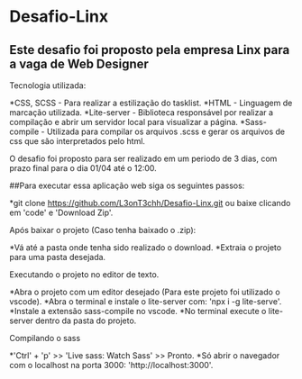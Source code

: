 # Desafio-Linx


## Este desafio foi proposto pela empresa Linx para a vaga de Web Designer

Tecnologia utilizada:

*CSS, SCSS - Para realizar a estilização do tasklist.
*HTML - Linguagem de marcação utilizada.
*Lite-server - Biblioteca responsável por realizar a compilação e abrir um servidor local para visualizar a página.
*Sass-compile - Utilizada para compilar os arquivos .scss e gerar os arquivos de css que são interpretados pelo html.

O desafio foi proposto para ser realizado em um periodo de 3 dias, com prazo final para o dia 01/04 até o 12:00.

##Para executar essa aplicação web siga os seguintes passos:

*git clone https://github.com/L3onT3chh/Desafio-Linx.git ou baixe clicando em 'code' e 'Download Zip'.

Após baixar o projeto (Caso tenha baixado o .zip): 

*Vá até a pasta onde tenha sido realizado o download.
*Extraia o projeto para uma pasta desejada.

Executando o projeto no editor de texto.

*Abra o projeto com um editor desejado (Para este projeto foi utilizado o vscode).
*Abra o terminal e instale o lite-server com: 'npx i -g lite-serve'.
*Instale a extensão sass-compile no vscode.
*No terminal execute o lite-server dentro da pasta do projeto.

Compilando o sass

*'Ctrl' + 'p' >> 'Live sass: Watch Sass' >> Pronto.
*Só abrir o navegador com o localhost na porta 3000: 'http://localhost:3000'.

